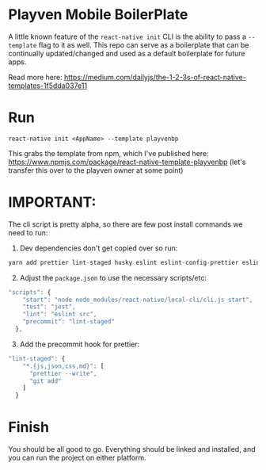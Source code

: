 # Playven Mobile BoilerPlate

A little known feature of the `react-native init` CLI is the ability to pass a `--template` flag to it as well. This repo can serve as a boilerplate that can be continually updated/changed and used as a default boilerplate for future apps.

Read more here: https://medium.com/dailyjs/the-1-2-3s-of-react-native-templates-1f5dda037e11

# Run

```
react-native init <AppName> --template playvenbp
```

This grabs the template from npm, which I've published here: https://www.npmjs.com/package/react-native-template-playvenbp (let's transfer this over to the playven owner at some point)

# IMPORTANT:

The cli script is pretty alpha, so there are few post install commands we need to run:

1.  Dev dependencies don't get copied over so run:

```js
yarn add prettier lint-staged husky eslint eslint-config-prettier eslint-config-universe eslint-plugin-react --dev
```

2.  Adjust the `package.json` to use the necessary scripts/etc:

```js
"scripts": {
    "start": "node node_modules/react-native/local-cli/cli.js start",
    "test": "jest",
    "lint": "eslint src",
    "precommit": "lint-staged"
  },
```

3.  Add the precommit hook for prettier:

```js
"lint-staged": {
    "*.{js,json,css,md}": [
      "prettier --write",
      "git add"
    ]
  }
```

# Finish

You should be all good to go. Everything should be linked and installed, and you can run the project on either platform.
